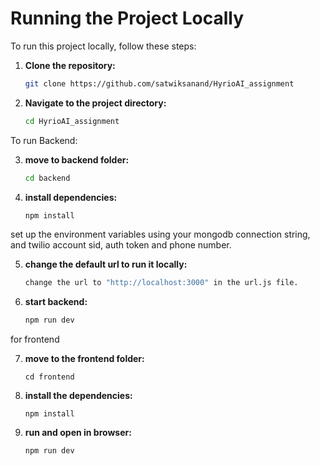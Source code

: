 # Running the Project Locally

To run this project locally, follow these steps:

1. **Clone the repository:**

   ```bash
   git clone https://github.com/satwiksanand/HyrioAI_assignment
   ```

2. **Navigate to the project directory:**
   ```bash
   cd HyrioAI_assignment
   ```

To run Backend:

3. **move to backend folder:**
   ```bash
   cd backend
   ```
4. **install dependencies:**
   ```bash
   npm install
   ```

set up the environment variables using your mongodb connection string, and twilio account sid, auth token and phone number.

5. **change the default url to run it locally:**

   ```bash
   change the url to "http://localhost:3000" in the url.js file.
   ```

6. **start backend:**
   ```bash
   npm run dev
   ```

for frontend

7. **move to the frontend folder:**

   ```
   cd frontend
   ```

8. **install the dependencies:**

   ```
   npm install
   ```

9. **run and open in browser:**
   ```
   npm run dev
   ```
